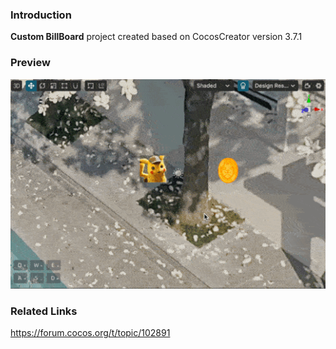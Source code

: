 ### Introduction
**Custom BillBoard** project created based on CocosCreator version 3.7.1

### Preview
![image](../../../gif/202210/2022101001.gif)

### Related Links
https://forum.cocos.org/t/topic/102891